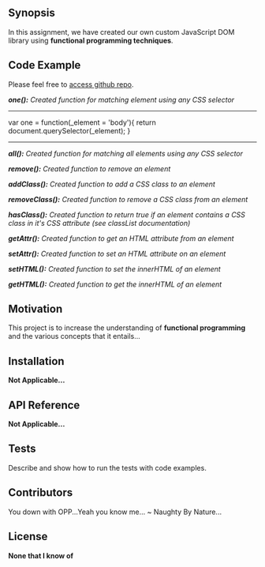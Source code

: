 ## Synopsis

In this assignment, we have created our own custom JavaScript DOM library using **functional programming techniques**.

## Code Example

Please feel free to [access github repo](https://github.com/kbrook10/w5d1-make-a-library).

***one():*** *Created function for matching element using any CSS selector*
* * *
var one = function(_element = 'body'){
    return document.querySelector(_element);
}
* * *  
***all():*** *Created function for matching all elements using any CSS selector*

***remove():*** *Created function to remove an element*

***addClass():*** *Created function to add a CSS class to an element*

***removeClass():*** *Created function to remove a CSS class from an element*

***hasClass():*** *Created function to return true if an element contains a CSS class in it's CSS attribute (see classList documentation)*

***getAttr():*** *Created function to get an HTML attribute from an element*

***setAttr():*** *Created function to set an HTML attribute on an element*

***setHTML():*** *Created function to set the innerHTML of an element*

***getHTML():*** *Created function to get the innerHTML of an element*

## Motivation

This project is to increase the understanding of **functional programming** and the various concepts that it entails...

## Installation

**Not Applicable...**

## API Reference

**Not Applicable...**

## Tests

Describe and show how to run the tests with code examples.

## Contributors

You down with OPP...Yeah you know me... ~ Naughty By Nature...

## License

**None that I know of**
